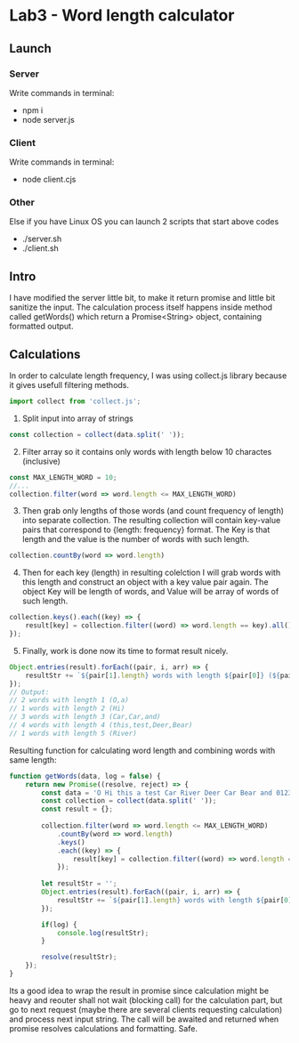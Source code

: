# Lab3 - Word length calculator

## Launch
### Server
Write commands in terminal:
- npm i
- node server.js

### Client
Write commands in terminal:
- node client.cjs

### Other
Else if you have Linux OS you can launch 2 scripts that start above codes
- ./server.sh
- ./client.sh

## Intro
I have modified the server little bit, to make it return promise and little bit sanitize the input.
The calculation process itself happens inside method called getWords() which return a Promise\<String> object,
containing formatted output.

## Calculations
In order to calculate length frequency, I was using collect.js library because it gives usefull filtering methods. 
```js
import collect from 'collect.js';
```
1. Split input into array of strings
```js
const collection = collect(data.split(' '));
```
2. Filter array so it contains only words with length below 10 charactes (inclusive)
```js
const MAX_LENGTH_WORD = 10;
//...
collection.filter(word => word.length <= MAX_LENGTH_WORD)
```
3. Then grab only lengths of those words (and count frequency of length) into separate collection. The resulting collection will contain key-value pairs that correspond to {length: frequency} format. The Key is that length and the value is the number of words with such length.
```js
collection.countBy(word => word.length)
```
4. Then for each key (length) in resulting colelction I will grab words with this length and construct an object with a key value pair again. The object Key will be length of words, and Value will be array of words of such length.
```js
collection.keys().each((key) => {
    result[key] = collection.filter((word) => word.length == key).all();
});
```
5. Finally, work is done now its time to format result nicely.

```js
Object.entries(result).forEach((pair, i, arr) => {
    resultStr += `${pair[1].length} words with length ${pair[0]} (${pair[1]})\n`; 
});
// Output: 
// 2 words with length 1 (O,a)
// 1 words with length 2 (Hi)
// 3 words with length 3 (Car,Car,and)
// 4 words with length 4 (this,test,Deer,Bear)
// 1 words with length 5 (River)
```
Resulting function for calculating word length and combining words with same length:
```js
function getWords(data, log = false) {
    return new Promise((resolve, reject) => {
        const data = 'O Hi this a test Car River Deer Car Bear and 0123456789A';
        const collection = collect(data.split(' '));
        const result = {};
        
        collection.filter(word => word.length <= MAX_LENGTH_WORD)
            .countBy(word => word.length)
            .keys()
            .each((key) => {
                result[key] = collection.filter((word) => word.length == key).all();
            });
        
        let resultStr = '';
        Object.entries(result).forEach((pair, i, arr) => {
            resultStr += `${pair[1].length} words with length ${pair[0]} (${pair[1]})\n`; 
        });

        if(log) {
            console.log(resultStr); 
        }

        resolve(resultStr);
    });
}
```
Its a good idea to wrap the result in promise since calculation might be heavy and reouter shall not wait (blocking call) for the calculation part, but go to next request (maybe there are several clients requesting calculation) and process next input string. The call will be awaited and returned when promise resolves calculations and formatting. Safe.


